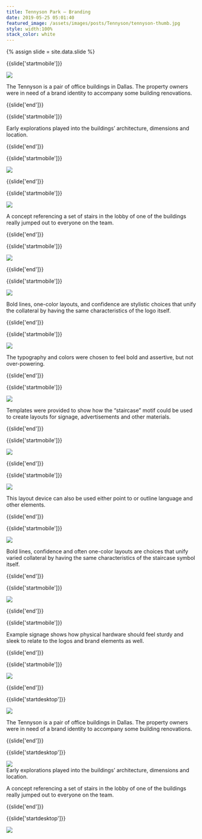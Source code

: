 ```yaml
---
title: Tennyson Park — Branding
date: 2019-05-25 05:01:40
featured_image: /assets/images/posts/Tennyson/tennyson-thumb.jpg
style: width:100%
stack_color: white
---
```

{% assign slide = site.data.slide %}


{{slide['startmobile']}}

<div><img class='full-height' src='{{ site.url }}/assets/images/posts/Tennyson/tennyson-1-mobile.png' srcset='{{ site.url }}/assets/images/posts/Tennyson/tennyson-1-mobile.png 375w, {{ site.url }}/assets/images/posts/Tennyson/tennyson-1-mobile@2x.png 750w, {{ site.url }}/assets/images/posts/Tennyson/tennyson-1-mobile@3x.png 1125w'></div>

<p class='bg-dark'>The Tennyson is a pair of office buildings in Dallas. The property owners were in need of a brand identity to accompany some building renovations.</p>

{{slide['end']}}



{{slide['startmobile']}}

Early explorations played into the buildings’ architecture, dimensions and location.

{{slide['end']}}



{{slide['startmobile']}}

<div><img class='full-height' src='{{ site.url }}/assets/images/posts/Tennyson/tennyson-2-mobile.png' srcset='{{ site.url }}/assets/images/posts/Tennyson/tennyson-2-mobile.png 375w, {{ site.url }}/assets/images/posts/Tennyson/tennyson-2-mobile@2x.png 750w, {{ site.url }}/assets/images/posts/Tennyson/tennyson-2-mobile@3x.png 1125w'></div>

<p class='bg-dark'></p>

{{slide['end']}}




{{slide['startmobile']}}

<div><img class='full-height' src='{{ site.url }}/assets/images/posts/Tennyson/tennyson-3-mobile.png' srcset='{{ site.url }}/assets/images/posts/Tennyson/tennyson-3-mobile.png 375w, {{ site.url }}/assets/images/posts/Tennyson/tennyson-3-mobile@2x.png 750w, {{ site.url }}/assets/images/posts/Tennyson/tennyson-3-mobile@3x.png 1125w'></div>

<p class='bg'>A concept referencing a set of stairs in the lobby of one of the buildings really jumped out to everyone on the team.</p>

{{slide['end']}}



{{slide['startmobile']}}

<div><img class='full-height' src='{{ site.url }}/assets/images/posts/Tennyson/tennyson-4-mobile.png' srcset='{{ site.url }}/assets/images/posts/Tennyson/tennyson-4-mobile.png 375w, {{ site.url }}/assets/images/posts/Tennyson/tennyson-4-mobile@2x.png 750w, {{ site.url }}/assets/images/posts/Tennyson/tennyson-4-mobile@3x.png 1125w'></div>

{{slide['end']}}



{{slide['startmobile']}}

<div><img class='full-height' src='{{ site.url }}/assets/images/posts/Tennyson/tennyson-5-mobile.png' srcset='{{ site.url }}/assets/images/posts/Tennyson/tennyson-5-mobile.png 375w, {{ site.url }}/assets/images/posts/Tennyson/tennyson-5-mobile@2x.png 750w, {{ site.url }}/assets/images/posts/Tennyson/tennyson-5-mobile@3x.png 1125w'></div>

<p class='bg-dark'>Bold lines, one-color layouts, and confidence are stylistic choices that unify the collateral by having the same characteristics of the logo itself.</p>

{{slide['end']}}




{{slide['startmobile']}}

<div><img class='full-height' src='{{ site.url }}/assets/images/posts/Tennyson/tennyson-6-mobile.png' srcset='{{ site.url }}/assets/images/posts/Tennyson/tennyson-6-mobile.png 375w, {{ site.url }}/assets/images/posts/Tennyson/tennyson-6-mobile@2x.png 750w, {{ site.url }}/assets/images/posts/Tennyson/tennyson-6-mobile@3x.png 1125w'></div>

<p class='bg-dark'>The typography and colors were chosen to feel bold and assertive, but not over-powering.</p>

{{slide['end']}}



{{slide['startmobile']}}

<div><img class='full-height' src='{{ site.url }}/assets/images/posts/Tennyson/tennyson-7-mobile.png' srcset='{{ site.url }}/assets/images/posts/Tennyson/tennyson-7-mobile.png 375w, {{ site.url }}/assets/images/posts/Tennyson/tennyson-7-mobile@2x.png 750w, {{ site.url }}/assets/images/posts/Tennyson/tennyson-7-mobile@3x.png 1125w'></div>

<p class='bg-dark'>Templates were provided to show how the “staircase” motif could be used to create layouts for signage, advertisements and other materials.</p>

{{slide['end']}}




{{slide['startmobile']}}

<div><img class='full-height' src='{{ site.url }}/assets/images/posts/Tennyson/tennyson-8-mobile.png' srcset='{{ site.url }}/assets/images/posts/Tennyson/tennyson-8-mobile.png 375w, {{ site.url }}/assets/images/posts/Tennyson/tennyson-8-mobile@2x.png 750w, {{ site.url }}/assets/images/posts/Tennyson/tennyson-8-mobile@3x.png 1125w'></div>

<p class='bg-dark'></p>

{{slide['end']}}



{{slide['startmobile']}}

<div><img class='full-height' src='{{ site.url }}/assets/images/posts/Tennyson/tennyson-9-mobile.png' srcset='{{ site.url }}/assets/images/posts/Tennyson/tennyson-9-mobile.png 375w, {{ site.url }}/assets/images/posts/Tennyson/tennyson-9-mobile@2x.png 750w, {{ site.url }}/assets/images/posts/Tennyson/tennyson-9-mobile@3x.png 1125w'></div>

<p class='bg'>This layout device can also be used either point to or outline language and other elements.</p>

{{slide['end']}}



{{slide['startmobile']}}

<div><img class='full-height' src='{{ site.url }}/assets/images/posts/Tennyson/tennyson-10-mobile.png' srcset='{{ site.url }}/assets/images/posts/Tennyson/tennyson-10-mobile.png 375w, {{ site.url }}/assets/images/posts/Tennyson/tennyson-10-mobile@2x.png 750w, {{ site.url }}/assets/images/posts/Tennyson/tennyson-10-mobile@3x.png 1125w'></div>

<p class='bg-dark'>Bold lines, confidence and often one-color layouts are choices that unify varied collateral by having the same characteristics of the staircase symbol itself.</p>

{{slide['end']}}




{{slide['startmobile']}}

<div><img class='full-width' src='{{ site.url }}/assets/images/posts/Tennyson/tennyson-11-mobile.png' srcset='{{ site.url }}/assets/images/posts/Tennyson/tennyson-11-mobile.png 375w, {{ site.url }}/assets/images/posts/Tennyson/tennyson-11-mobile@2x.png 750w, {{ site.url }}/assets/images/posts/Tennyson/tennyson-11-mobile@3x.png 1125w'></div>

{{slide['end']}}



{{slide['startmobile']}}

Example signage shows how physical hardware should feel sturdy and sleek to relate to the logos and brand elements as well.

{{slide['end']}}




{{slide['startmobile']}}

<div><img class='full-height' src='{{ site.url }}/assets/images/posts/Tennyson/tennyson-12-mobile.png' srcset='{{ site.url }}/assets/images/posts/Tennyson/tennyson-12-mobile.png 375w, {{ site.url }}/assets/images/posts/Tennyson/tennyson-12-mobile@2x.png 750w, {{ site.url }}/assets/images/posts/Tennyson/tennyson-12-mobile@3x.png 1125w'></div>

{{slide['end']}}








{{slide['startdesktop']}}

<div><img class='full-width' src='{{ site.url }}/assets/images/posts/Tennyson/tennyson-1@2x.png' srcset='{{ site.url }}/assets/images/posts/Tennyson/tennyson-1.png 1024w, {{ site.url }}/assets/images/posts/Tennyson/tennyson-1@2x.png 2048w, {{ site.url }}/assets/images/posts/Tennyson/tennyson-1@3x.png 3072w'></div>

The Tennyson is a pair of office buildings in Dallas. The property owners were in need of a brand identity to accompany some building renovations.

{{slide['end']}}



{{slide['startdesktop']}}

<div><img src='{{ site.url }}/assets/images/posts/Tennyson/tennyson-2@2x.png' srcset='{{ site.url }}/assets/images/posts/Tennyson/tennyson-2.png 794w, {{ site.url }}/assets/images/posts/Tennyson/tennyson-2@2x.png 1588w, {{ site.url }}/assets/images/posts/Tennyson/tennyson-2@3x.png 2382w'></div>

<figcaption>Early explorations played into the buildings’ architecture, dimensions and location.</figcaption>

A concept referencing a set of stairs in the lobby of one of the buildings really jumped out to everyone on the team.

{{slide['end']}}



{{slide['startdesktop']}}

<div class='row'>

<div><img src='{{ site.url }}/assets/images/posts/Tennyson/tennyson-3@2x.png' srcset='{{ site.url }}/assets/images/posts/Tennyson/tennyson-3.png 314w, {{ site.url }}/assets/images/posts/Tennyson/tennyson-3@2x.png 628w, {{ site.url }}/assets/images/posts/Tennyson/tennyson-3@3x.png 942w'></div><!--

--><div><img src='{{ site.url }}/assets/images/posts/Tennyson/tennyson-4@2x.png' srcset='{{ site.url }}/assets/images/posts/Tennyson/tennyson-4.png 474w, {{ site.url }}/assets/images/posts/Tennyson/tennyson-4@2x.png 948w, {{ site.url }}/assets/images/posts/Tennyson/tennyson-4@3x.png 1422w'></div>

</div>

A set of logos were designed to vary from simple to bold to accompany a range of layout needs.

{{slide['end']}}



{{slide['startdesktop']}}

<div><img src='{{ site.url }}/assets/images/posts/Tennyson/tennyson-5@2x.png' srcset='{{ site.url }}/assets/images/posts/Tennyson/tennyson-5.png 794w, {{ site.url }}/assets/images/posts/Tennyson/tennyson-5@2x.png 1588w, {{ site.url }}/assets/images/posts/Tennyson/tennyson-5@3x.png 2382w'></div>

The typography and colors were chosen to feel bold and assertive, but not over-powering.

{{slide['end']}}




{{slide['startdesktop']}}

<div><img src='{{ site.url }}/assets/images/posts/Tennyson/tennyson-6@2x.png' srcset='{{ site.url }}/assets/images/posts/Tennyson/tennyson-6.png 794w, {{ site.url }}/assets/images/posts/Tennyson/tennyson-6@2x.png 1588w, {{ site.url }}/assets/images/posts/Tennyson/tennyson-6@3x.png 2382w'></div>

Templates were provided to show how the “staircase” motif could be used to create layouts for signage, advertisements and other materials.

{{slide['end']}}



{{slide['startdesktop']}}

<div><img src='{{ site.url }}/assets/images/posts/Tennyson/tennyson-7@2x.png' srcset='{{ site.url }}/assets/images/posts/Tennyson/tennyson-7.png 794w, {{ site.url }}/assets/images/posts/Tennyson/tennyson-7@2x.png 1588w, {{ site.url }}/assets/images/posts/Tennyson/tennyson-7@3x.png 2382w'></div>

This layout device can also be used either point to or outline language and other elements.

{{slide['end']}}



{{slide['startdesktop']}}

<div class='row'>

<div><img src='{{ site.url }}/assets/images/posts/Tennyson/tennyson-8@2x.png' srcset='{{ site.url }}/assets/images/posts/Tennyson/tennyson-8.png 314w, {{ site.url }}/assets/images/posts/Tennyson/tennyson-8@2x.png 628w, {{ site.url }}/assets/images/posts/Tennyson/tennyson-8@3x.png 942w'></div><!--

--><div><img src='{{ site.url }}/assets/images/posts/Tennyson/tennyson-9@2x.png' srcset='{{ site.url }}/assets/images/posts/Tennyson/tennyson-9.png 474w, {{ site.url }}/assets/images/posts/Tennyson/tennyson-9@2x.png 948w, {{ site.url }}/assets/images/posts/Tennyson/tennyson-9@3x.png 1422w'></div>

</div>

Bold lines, one-color layouts, and confidence are stylistic choices that unify the collateral by having the same characteristics of the logo itself.

{{slide['end']}}



{{slide['startdesktop']}}

<div class='row'>

<div><img src='{{ site.url }}/assets/images/posts/Tennyson/tennyson-10@2x.png' srcset='{{ site.url }}/assets/images/posts/Tennyson/tennyson-10.png 314w, {{ site.url }}/assets/images/posts/Tennyson/tennyson-10@2x.png 628w, {{ site.url }}/assets/images/posts/Tennyson/tennyson-10@3x.png 942w'></div><!--

--><div><img src='{{ site.url }}/assets/images/posts/Tennyson/tennyson-11@2x.png' srcset='{{ site.url }}/assets/images/posts/Tennyson/tennyson-11.png 474w, {{ site.url }}/assets/images/posts/Tennyson/tennyson-11@2x.png 948w, {{ site.url }}/assets/images/posts/Tennyson/tennyson-11@3x.png 1422w'></div>

</div>

Example signage shows how physical hardware should feel sturdy and sleek to relate to the logos and brand elements as well.

{{slide['end']}}





{{slide['startdesktop']}}

<div class='row'>

<div><img src='{{ site.url }}/assets/images/posts/Tennyson/tennyson-12@2x.png' srcset='{{ site.url }}/assets/images/posts/Tennyson/tennyson-12.png 314w, {{ site.url }}/assets/images/posts/Tennyson/tennyson-12@2x.png 628w, {{ site.url }}/assets/images/posts/Tennyson/tennyson-12@3x.png 942w'></div><!--

--><div><img src='{{ site.url }}/assets/images/posts/Tennyson/tennyson-13@2x.png' srcset='{{ site.url }}/assets/images/posts/Tennyson/tennyson-13.png 474w, {{ site.url }}/assets/images/posts/Tennyson/tennyson-13@2x.png 948w, {{ site.url }}/assets/images/posts/Tennyson/tennyson-13@3x.png 1422w'></div>

</div>

{{slide['end']}}
